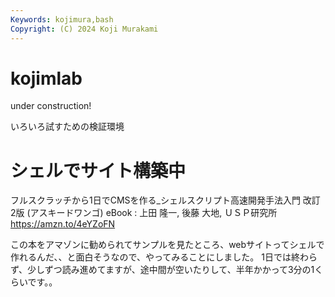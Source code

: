 ```yaml
---
Keywords: kojimura,bash
Copyright: (C) 2024 Koji Murakami
---
```


# kojimlab


under construction!

いろいろ試すための検証環境

# シェルでサイト構築中

フルスクラッチから1日でCMSを作る_シェルスクリプト高速開発手法入門 改訂2版 (アスキードワンゴ) eBook : 上田 隆一, 後藤 大地, ＵＳＰ研究所
https://amzn.to/4eYZoFN

この本をアマゾンに勧められてサンプルを見たところ、webサイトってシェルで作れるんだ、、と面白そうなので、やってみることにしました。
1日では終わらず、少しずつ読み進めてますが、途中間が空いたりして、半年かかって3分の1くらいです。。
